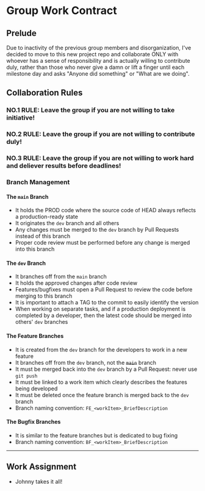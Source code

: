 # Group Work Contract

## Prelude

Due to inactivity of the previous group members and disorganization, I've decided to move to this new project repo and collaborate ONLY with whoever has a sense of responsibility and is actually willing to contribute duly, rather than those who never give a damn or lift a finger until each milestone day and asks "Anyone did something" or "What are we doing".

## Collaboration Rules

### NO.1 RULE: Leave the group if you are not willing to take initiative!
### NO.2 RULE: Leave the group if you are not willing to contribute duly!
### NO.3 RULE: Leave the group if you are not willing to work hard and deliever results before deadlines!

### Branch Management

#### The `main` Branch

- It holds the PROD code where the source code of HEAD always reflects a production-ready state
- It originates the `dev` branch and all others
- Any changes must be merged to the `dev` branch by Pull Requests instead of this branch
- Proper code review must be performed before any change is merged into this branch

#### The `dev` Branch

- It branches off from the `main` branch
- It holds the approved changes after code review
- Features/bugfixes must open a Pull Request to review the code before merging to this branch
- It is important to attach a TAG to the commit to easily identify the version
- When working on separate tasks, and if a production deployment is completed by a developer, then the latest code should be merged into others' `dev` branches

#### The Feature Branches

- It is created from the `dev` branch for the developers to work in a new feature
- It branches off from the `dev` branch, not the ~~`main`~~ branch
- It must be merged back into the `dev` branch by a Pull Request: never use `git push`
- It must be linked to a work item which clearly describes the features being developed
- It must be deleted once the feature branch is merged back to the `dev` branch
- Branch naming convention: `FE_<workItem>_BriefDescription`

#### The Bugfix Branches

- It is similar to the feature branches but is dedicated to bug fixing
- Branch naming convention: `BF_<workItem>_BriefDescription`

----

## Work Assignment

- Johnny takes it all!